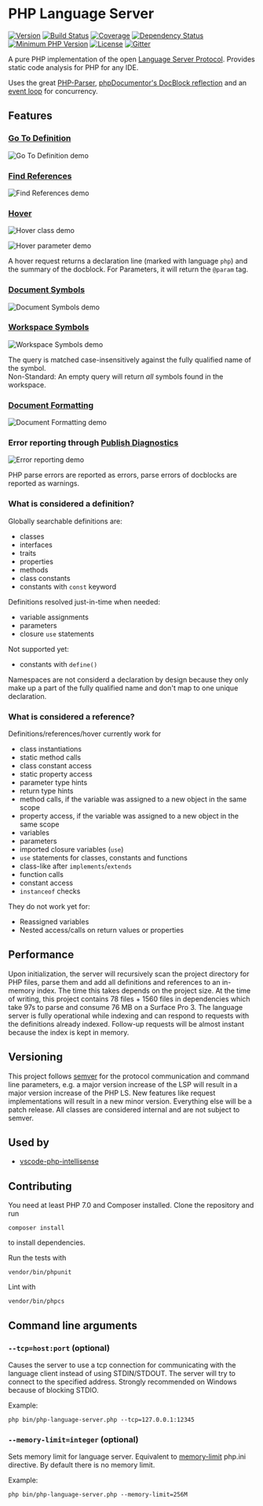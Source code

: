 # PHP Language Server

[![Version](https://img.shields.io/packagist/v/felixfbecker/language-server.svg)](https://packagist.org/packages/felixfbecker/language-server)
[![Build Status](https://travis-ci.org/felixfbecker/php-language-server.svg?branch=master)](https://travis-ci.org/felixfbecker/php-language-server)
[![Coverage](https://codecov.io/gh/felixfbecker/php-language-server/branch/master/graph/badge.svg)](https://codecov.io/gh/felixfbecker/php-language-server)
[![Dependency Status](https://gemnasium.com/badges/github.com/felixfbecker/php-language-server.svg)](https://gemnasium.com/github.com/felixfbecker/php-language-server)
[![Minimum PHP Version](https://img.shields.io/badge/php-%3E%3D%207.0-8892BF.svg)](https://php.net/)
[![License](https://img.shields.io/packagist/l/felixfbecker/language-server.svg)](https://github.com/felixfbecker/php-language-server/blob/master/LICENSE.txt)
[![Gitter](https://badges.gitter.im/felixfbecker/php-language-server.svg)](https://gitter.im/felixfbecker/php-language-server?utm_source=badge&utm_medium=badge&utm_campaign=pr-badge)

A pure PHP implementation of the open [Language Server Protocol](https://github.com/Microsoft/language-server-protocol).
Provides static code analysis for PHP for any IDE.

Uses the great [PHP-Parser](https://github.com/nikic/PHP-Parser),
[phpDocumentor's DocBlock reflection](https://github.com/phpDocumentor/ReflectionDocBlock)
and an [event loop](http://sabre.io/event/loop/) for concurrency.

## Features

### [Go To Definition](https://github.com/Microsoft/language-server-protocol/blob/master/protocol.md#goto-definition-request)
![Go To Definition demo](images/definition.gif)

### [Find References](https://github.com/Microsoft/language-server-protocol/blob/master/protocol.md#find-references-request)
![Find References demo](images/references.png)

### [Hover](https://github.com/Microsoft/language-server-protocol/blob/master/protocol.md#hover-request)
![Hover class demo](images/hoverClass.png)

![Hover parameter demo](images/hoverParam.png)

A hover request returns a declaration line (marked with language `php`) and the summary of the docblock.
For Parameters, it will return the `@param` tag.

### [Document Symbols](https://github.com/Microsoft/language-server-protocol/blob/master/protocol.md#document-symbols-request)
![Document Symbols demo](images/documentSymbol.gif)

### [Workspace Symbols](https://github.com/Microsoft/language-server-protocol/blob/master/protocol.md#workspace-symbols-request)
![Workspace Symbols demo](images/workspaceSymbol.gif)

The query is matched case-insensitively against the fully qualified name of the symbol.  
Non-Standard: An empty query will return _all_ symbols found in the workspace.

### [Document Formatting](https://github.com/Microsoft/language-server-protocol/blob/master/protocol.md#document-formatting-request)
![Document Formatting demo](images/formatDocument.gif)

### Error reporting through [Publish Diagnostics](https://github.com/Microsoft/language-server-protocol/blob/master/protocol.md#publishdiagnostics-notification)
![Error reporting demo](images/publishDiagnostics.png)

PHP parse errors are reported as errors, parse errors of docblocks are reported as warnings.

### What is considered a definition?

Globally searchable definitions are:
 - classes
 - interfaces
 - traits
 - properties
 - methods
 - class constants
 - constants with `const` keyword

Definitions resolved just-in-time when needed:
 - variable assignments
 - parameters
 - closure `use` statements

Not supported yet:
 - constants with `define()`

Namespaces are not considerd a declaration by design because they only make up a part of the fully qualified name
and don't map to one unique declaration.

### What is considered a reference?

Definitions/references/hover currently work for
 - class instantiations
 - static method calls
 - class constant access
 - static property access
 - parameter type hints
 - return type hints
 - method calls, if the variable was assigned to a new object in the same scope
 - property access, if the variable was assigned to a new object in the same scope
 - variables
 - parameters
 - imported closure variables (`use`)
 - `use` statements for classes, constants and functions
 - class-like after `implements`/`extends`
 - function calls
 - constant access
 - `instanceof` checks

They do not work yet for:
 - Reassigned variables
 - Nested access/calls on return values or properties

## Performance

Upon initialization, the server will recursively scan the project directory for PHP files, parse them and add all definitions
and references to an in-memory index.
The time this takes depends on the project size.
At the time of writing, this project contains 78 files + 1560 files in dependencies which take 97s to parse
and consume 76 MB on a Surface Pro 3.
The language server is fully operational while indexing and can respond to requests with the definitions already indexed.
Follow-up requests will be almost instant because the index is kept in memory.

## Versioning

This project follows [semver](http://semver.org/) for the protocol communication and command line parameters,
e.g. a major version increase of the LSP will result in a major version increase of the PHP LS.
New features like request implementations will result in a new minor version.
Everything else will be a patch release.
All classes are considered internal and are not subject to semver.

## Used by
 - [vscode-php-intellisense](https://github.com/felixfbecker/vscode-php-intellisense)

## Contributing

You need at least PHP 7.0 and Composer installed.
Clone the repository and run

    composer install

to install dependencies.

Run the tests with 

    vendor/bin/phpunit

Lint with

    vendor/bin/phpcs

## Command line arguments

### `--tcp=host:port` (optional)
Causes the server to use a tcp connection for communicating with the language client instead of using STDIN/STDOUT.
The server will try to connect to the specified address.
Strongly recommended on Windows because of blocking STDIO.

Example:

    php bin/php-language-server.php --tcp=127.0.0.1:12345

### `--memory-limit=integer` (optional)
Sets memory limit for language server.
Equivalent to [memory-limit](http://php.net/manual/en/ini.core.php#ini.memory-limit) php.ini directive.
By default there is no memory limit.

Example:

    php bin/php-language-server.php --memory-limit=256M
